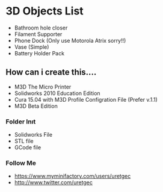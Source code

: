 # 3D Objects List
- Bathroom hole closer
- Filament Supporter
- Phone Dock (Only use Motorola Atrix sorry!!)
- Vase (Simple)
- Battery Holder Pack

## How can i create this....
- M3D The Micro Printer
- Solidworks 2010 Education Edition
- Cura 15.04 with M3D Profile Configration File (Prefer v.1.1) 
- M3D Beta Edition 

### Folder Inıt
- Solidworks File
- STL file
- GCode file

### Follow Me
- https://www.myminifactory.com/users/uretgec
- http://www.twitter.com/uretgec